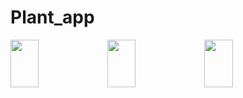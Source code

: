# Plant_app

 <img width=30% height=14% src="https://github.com/jbjason/plant_app/assets/62088928/c31af298-ac5f-4830-b4c6-e90cb9568c38">   <img width=30% height=14% src="https://github.com/jbjason/plant_app/assets/62088928/526c07ea-f8c5-4f40-a1d9-5fb5b17710a3">    <img width=30% height=14% src="https://github.com/jbjason/plant_app/assets/62088928/be816392-13fd-4f91-a90d-f59b60bf3bc6">
